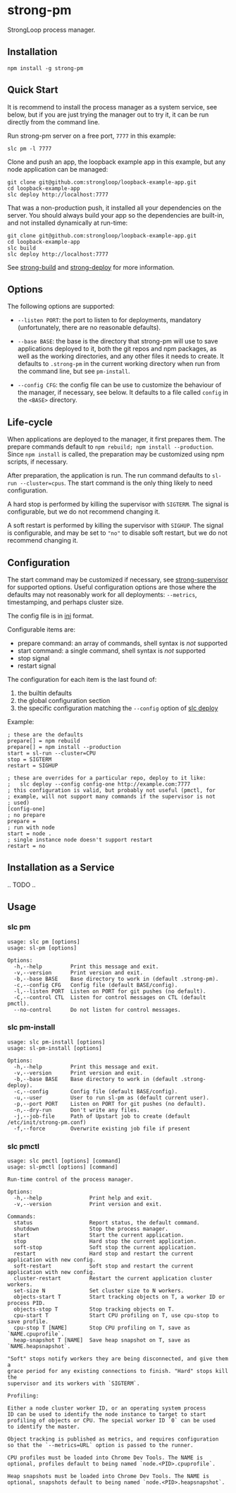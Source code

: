 # strong-pm

StrongLoop process manager.

## Installation

    npm install -g strong-pm

## Quick Start

It is recommend to install the process manager as a system service, see below,
but if you are just trying the manager out to try it, it can be run directly
from the command line.

Run strong-pm server on a free port, `7777` in this example:

    slc pm -l 7777

Clone and push an app, the loopback example app in this example, but
any node application can be managed:

    git clone git@github.com:strongloop/loopback-example-app.git
    cd loopback-example-app
    slc deploy http://localhost:7777

That was a non-production push, it installed all your dependencies on the
server. You should always build your app so the dependencies are built-in, and
not installed dynamically at run-time:

    git clone git@github.com:strongloop/loopback-example-app.git
    cd loopback-example-app
    slc build
    slc deploy http://localhost:7777

See [strong-build](https://github.com/strongloop/strong-build) and
[strong-deploy](https://github.com/strongloop/strong-deploy) for more
information.

## Options

The following options are supported:

- `--listen PORT`: the port to listen to for deployments, mandatory
  (unfortunately, there are no reasonable defaults).

- `--base BASE`: the base is the directory that strong-pm will use to save
  applications deployed to it, both the git repos and npm packages, as
  well as the working directories, and any other files it needs to create.
  It defaults to `.strong-pm` in the current working directory when
  run from the command line, but see `pm-install`.

- `--config CFG`: the config file can be use to customize the behaviour of the
  manager, if necessary, see below. It defaults to a file called `config` in the
  `<BASE>` directory.

## Life-cycle

When applications are deployed to the manager, it first prepares them. The
prepare commands default to `npm rebuild; npm install --production`. Since
`npm install` is called, the preparation may be customized using npm scripts,
if necessary.

After preparation, the application is run. The run command defaults to `sl-run
--cluster=cpus`.  The start command is the only thing likely to need
configuration.

A hard stop is performed by killing the supervisor with `SIGTERM`. The signal
is configurable, but we do not recommend changing it.

A soft restart is performed by killing the supervisor with `SIGHUP`. The signal
is configurable, and may be set to `"no"` to disable soft restart, but we do not
recommend changing it.


## Configuration

The start command may be customized if necessary, see
[strong-supervisor](http://github.com/strongloop/strong-supervisor) for
supported options. Useful configuration options are those where the defaults may
not reasonably work for all deployments: `--metrics`, timestamping, and perhaps
cluster size.

The config file is in [ini](https://www.npmjs.org/package/ini) format.

Configurable items are:

- prepare command: an array of commands, shell syntax is *not* supported
- start command: a single command, shell syntax is *not* supported
- stop signal
- restart signal

The configuration for each item is the last found of:

1. the builtin defaults
2. the global configuration section
3. the specific configuration matching the `--config` option of
   [slc deploy](http://github.com/strongloop/strong-deploy)


Example:

    ; these are the defaults
    prepare[] = npm rebuild
    prepare[] = npm install --production
    start = sl-run --cluster=CPU
    stop = SIGTERM
    restart = SIGHUP

    ; these are overrides for a particular repo, deploy to it like:
    ;   slc deploy --config config-one http://example.com:7777
    ; this configuration is valid, but probably not useful (pmctl, for
    ; example, will not support many commands if the supervisor is not
    ; used)
    [config-one]
    ; no prepare
    prepare =
    ; run with node
    start = node .
    ; single instance node doesn't support restart
    restart = no

## Installation as a Service

.. TODO ..

## Usage

### slc pm

```
usage: slc pm [options]
usage: sl-pm [options]

Options:
  -h,--help         Print this message and exit.
  -v,--version      Print version and exit.
  -b,--base BASE    Base directory to work in (default .strong-pm).
  -c,--config CFG   Config file (default BASE/config).
  -l,--listen PORT  Listen on PORT for git pushes (no default).
  -C,--control CTL  Listen for control messages on CTL (default pmctl).
  --no-control      Do not listen for control messages.
```

### slc pm-install

```
usage: slc pm-install [options]
usage: sl-pm-install [options]

Options:
  -h,--help         Print this message and exit.
  -v,--version      Print version and exit.
  -b,--base BASE    Base directory to work in (default .strong-deploy).
  -c,--config       Config file (default BASE/config).
  -u,--user         User to run sl-pm as (default current user).
  -p,--port PORT    Listen on PORT for git pushes (no default).
  -n,--dry-run      Don't write any files.
  -j,--job-file     Path of Upstart job to create (default /etc/init/strong-pm.conf)
  -f,--force        Overwrite existing job file if present
```

### slc pmctl

```
usage: slc pmctl [options] [command]
usage: sl-pmctl [options] [command]

Run-time control of the process manager.

Options:
  -h,--help               Print help and exit.
  -v,--version            Print version and exit.

Commands:
  status                  Report status, the default command.
  shutdown                Stop the process manager.
  start                   Start the current application.
  stop                    Hard stop the current application.
  soft-stop               Soft stop the current application.
  restart                 Hard stop and restart the current application with new config.
  soft-restart            Soft stop and restart the current application with new config.
  cluster-restart         Restart the current application cluster workers.
  set-size N              Set cluster size to N workers.
  objects-start T         Start tracking objects on T, a worker ID or process PID.
  objects-stop T          Stop tracking objects on T.
  cpu-start T             Start CPU profiling on T, use cpu-stop to save profile.
  cpu-stop T [NAME]       Stop CPU profiling on T, save as `NAME.cpuprofile`.
  heap-snapshot T [NAME]  Save heap snapshot on T, save as `NAME.heapsnapshot`.

"Soft" stops notify workers they are being disconnected, and give them a
grace period for any existing connections to finish. "Hard" stops kill the
supervisor and its workers with `SIGTERM`.

Profiling:

Either a node cluster worker ID, or an operating system process
ID can be used to identify the node instance to target to start
profiling of objects or CPU. The special worker ID `0` can be used
to identify the master.

Object tracking is published as metrics, and requires configuration
so that the `--metrics=URL` option is passed to the runner.

CPU profiles must be loaded into Chrome Dev Tools. The NAME is
optional, profiles default to being named `node.<PID>.cpuprofile`.

Heap snapshots must be loaded into Chrome Dev Tools. The NAME is
optional, snapshots default to being named `node.<PID>.heapsnapshot`.
```
